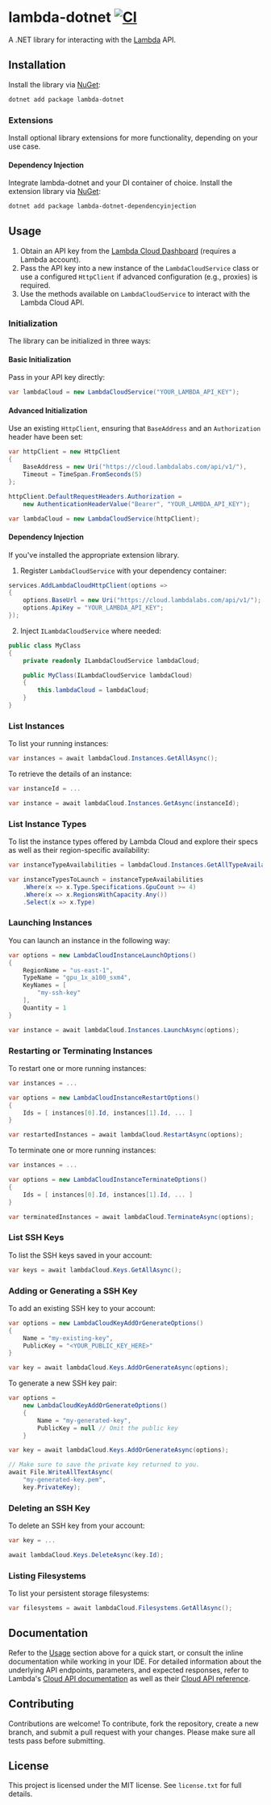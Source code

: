 # lambda-dotnet [![CI](https://github.com/patchoulish/lambda-dotnet/actions/workflows/ci.yml/badge.svg)](https://github.com/patchoulish/lambda-dotnet/actions/workflows/ci.yml)
A .NET library for interacting with the [Lambda](https://lambdalabs.com/) API.


## Installation
Install the library via [NuGet](https://www.nuget.org/packages/lambda-dotnet):
```bash
dotnet add package lambda-dotnet
```

### Extensions
Install optional library extensions for more functionality, depending on your use case.
#### Dependency Injection
Integrate lambda-dotnet and your DI container of choice. Install the extension library via [NuGet](https://www.nuget.org/packages/lambda-dotnet-dependencyinjection):
```bash
dotnet add package lambda-dotnet-dependencyinjection
```


## Usage
1. Obtain an API key from the [Lambda Cloud Dashboard](https://cloud.lambdalabs.com/api-keys) (requires a Lambda account).
2. Pass the API key into a new instance of the `LambdaCloudService` class or use a configured `HttpClient` if advanced configuration (e.g., proxies) is required.
3. Use the methods available on `LambdaCloudService` to interact with the Lambda Cloud API.

### Initialization
The library can be initialized in three ways:
#### Basic Initialization
Pass in your API key directly:
```csharp
var lambdaCloud = new LambdaCloudService("YOUR_LAMBDA_API_KEY");
```
#### Advanced Initialization
Use an existing `HttpClient`, ensuring that `BaseAddress` and an `Authorization` header have been set:
```csharp
var httpClient = new HttpClient
{
    BaseAddress = new Uri("https://cloud.lambdalabs.com/api/v1/"),
    Timeout = TimeSpan.FromSeconds(5)
};

httpClient.DefaultRequestHeaders.Authorization =
    new AuthenticationHeaderValue("Bearer", "YOUR_LAMBDA_API_KEY");

var lambdaCloud = new LambdaCloudService(httpClient);
```
#### Dependency Injection
If you've installed the appropriate extension library.
1. Register `LambdaCloudService` with your dependency container:
```csharp
services.AddLambdaCloudHttpClient(options =>
{
    options.BaseUrl = new Uri("https://cloud.lambdalabs.com/api/v1/");
    options.ApiKey = "YOUR_LAMBDA_API_KEY";
});
```
2. Inject `ILambdaCloudService` where needed:
```csharp
public class MyClass
{
    private readonly ILambdaCloudService lambdaCloud;

    public MyClass(ILambdaCloudService lambdaCloud)
    {
        this.lambdaCloud = lambdaCloud;
    }
}
```
### List Instances
To list your running instances:
```csharp
var instances = await lambdaCloud.Instances.GetAllAsync();
```
To retrieve the details of an instance:
```csharp
var instanceId = ...

var instance = await lambdaCloud.Instances.GetAsync(instanceId);
```

### List Instance Types
To list the instance types offered by Lambda Cloud and explore their specs as well as their region-specific availability:
```csharp
var instanceTypeAvailabilities = lambdaCloud.Instances.GetAllTypeAvailabilityAsync();

var instanceTypesToLaunch = instanceTypeAvailabilities
    .Where(x => x.Type.Specifications.GpuCount >= 4)
	.Where(x => x.RegionsWithCapacity.Any())
	.Select(x => x.Type)
```

### Launching Instances
You can launch an instance in the following way:
```csharp
var options = new LambdaCloudInstanceLaunchOptions()
{
    RegionName = "us-east-1",
    TypeName = "gpu_1x_a100_sxm4",
    KeyNames = [
        "my-ssh-key"
    ],
    Quantity = 1
}

var instance = await lambdaCloud.Instances.LaunchAsync(options);
```

### Restarting or Terminating Instances
To restart one or more running instances:
```csharp
var instances = ...

var options = new LambdaCloudInstanceRestartOptions()
{
    Ids = [ instances[0].Id, instances[1].Id, ... ]
}

var restartedInstances = await lambdaCloud.RestartAsync(options);
```
To terminate one or more running instances:
```csharp
var instances = ...

var options = new LambdaCloudInstanceTerminateOptions()
{
    Ids = [ instances[0].Id, instances[1].Id, ... ]
}

var terminatedInstances = await lambdaCloud.TerminateAsync(options);
```

### List SSH Keys
To list the SSH keys saved in your account:
```csharp
var keys = await lambdaCloud.Keys.GetAllAsync();
```

### Adding or Generating a SSH Key
To add an existing SSH key to your account:
```csharp
var options = new LambdaCloudKeyAddOrGenerateOptions()
{
    Name = "my-existing-key",
    PublicKey = "<YOUR_PUBLIC_KEY_HERE>"
}

var key = await lambdaCloud.Keys.AddOrGenerateAsync(options);
```
To generate a new SSH key pair:
```csharp
var options =
    new LambdaCloudKeyAddOrGenerateOptions()
    {
        Name = "my-generated-key",
        PublicKey = null // Omit the public key
    }

var key = await lambdaCloud.Keys.AddOrGenerateAsync(options);

// Make sure to save the private key returned to you.
await File.WriteAllTextAsync(
    "my-generated-key.pem",
    key.PrivateKey);
```

### Deleting an SSH Key
To delete an SSH key from your account:
```csharp
var key = ...

await lambdaCloud.Keys.DeleteAsync(key.Id);
```

### Listing Filesystems
To list your persistent storage filesystems:
```csharp
var filesystems = await lambdaCloud.Filesystems.GetAllAsync();
```

## Documentation
Refer to the [Usage](#usage) section above for a quick start, or consult the inline documentation while working in your IDE.
For detailed information about the underlying API endpoints, parameters, and expected responses, refer to Lambda's [Cloud API documentation](https://docs.lambdalabs.com/public-cloud/cloud-api/) as well as their [Cloud API reference](https://cloud.lambdalabs.com/api/v1/docs).


## Contributing
Contributions are welcome! To contribute, fork the repository, create a new branch, and submit a pull request with your changes. Please make sure all tests pass before submitting.


## License
This project is licensed under the MIT license. See `license.txt` for full details.
